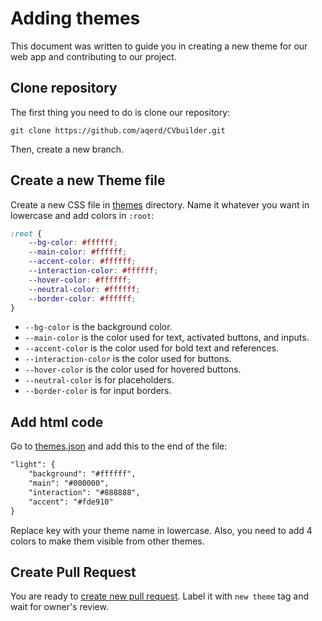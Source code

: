 # Adding themes
This document was written to guide you in creating a new theme for our web app and contributing to our project.
## Clone repository
The first thing you need to do is clone our repository:
```shell
git clone https://github.com/aqerd/CVbuilder.git
```
Then, create a new branch.

## Create a new Theme file
Create a new CSS file in [themes](https://github.com/aqerd/CVbuilder/tree/main/app/static/css/themes) directory. Name it whatever you want in lowercase and add colors in `:root`:
```css
:root {
    --bg-color: #ffffff;
    --main-color: #ffffff;
    --accent-color: #ffffff;
    --interaction-color: #ffffff;
    --hover-color: #ffffff;
    --neutral-color: #ffffff;
    --border-color: #ffffff;
}
```

- `--bg-color` is the background color.
- `--main-color` is the color used for text, activated buttons, and inputs.
- `--accent-color` is the color used for bold text and references.
- `--interaction-color` is the color used for buttons.
- `--hover-color` is the color used for hovered buttons.
- `--neutral-color` is for placeholders.
- `--border-color` is for input borders.

## Add html code
Go to [themes.json](https://github.com/aqerd/CVbuilder/blob/main/app/statis/data/themes.json) and add this to the end of the file:
```html
"light": {
    "background": "#ffffff",
    "main": "#000000",
    "interaction": "#888888",
    "accent": "#fde910"
}
```
Replace key with your theme name in lowercase. Also, you need to add 4 colors to make them visible from other themes.

## Create Pull Request
You are ready to [create new pull request](https://github.com/aqerd/CVbuilder/pulls). Label it with `new theme` tag and wait for owner's review.
